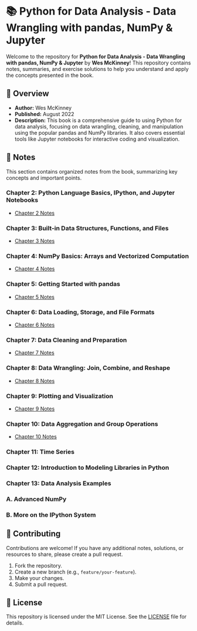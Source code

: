 # 📚 Python for Data Analysis - Data Wrangling with pandas, NumPy & Jupyter

Welcome to the repository for **Python for Data Analysis - Data Wrangling with pandas, NumPy & Jupyter** by **Wes McKinney**! This repository contains notes, summaries, and exercise solutions to help you understand and apply the concepts presented in the book.

## 📖 Overview

- **Author:** Wes McKinney
- **Published:** August 2022
- **Description:** This book is a comprehensive guide to using Python for data analysis, focusing on data wrangling, cleaning, and manipulation using the popular pandas and NumPy libraries. It also covers essential tools like Jupyter notebooks for interactive coding and visualization.

## 📝 Notes

This section contains organized notes from the book, summarizing key concepts and important points.

### Chapter 2: Python Language Basics, IPython, and Jupyter Notebooks

- [Chapter 2 Notes](./ch02.ipynb)

### Chapter 3: Built-in Data Structures, Functions, and Files

- [Chapter 3 Notes](./ch03.ipynb)

### Chapter 4: NumPy Basics: Arrays and Vectorized Computation

- [Chapter 4 Notes](./ch04.ipynb)

### Chapter 5: Getting Started with pandas

- [Chapter 5 Notes](./ch05.ipynb)

### Chapter 6: Data Loading, Storage, and File Formats

- [Chapter 6 Notes](./ch06.ipynb)

### Chapter 7: Data Cleaning and Preparation

- [Chapter 7 Notes](./ch07.ipynb)

### Chapter 8: Data Wrangling: Join, Combine, and Reshape

- [Chapter 8 Notes](./ch08.ipynb)

### Chapter 9: Plotting and Visualization

- [Chapter 9 Notes](./ch09.ipynb)

### Chapter 10: Data Aggregation and Group Operations

- [Chapter 10 Notes](./ch10.ipynb)

### Chapter 11: Time Series

### Chapter 12: Introduction to Modeling Libraries in Python

### Chapter 13: Data Analysis Examples

### A. Advanced NumPy

### B. More on the IPython System


## 🤝 Contributing

Contributions are welcome! If you have any additional notes, solutions, or resources to share, please create a pull request. 

1. Fork the repository.
2. Create a new branch (e.g., `feature/your-feature`).
3. Make your changes.
4. Submit a pull request.

## 📄 License

This repository is licensed under the MIT License. See the [LICENSE](LICENSE) file for details.
